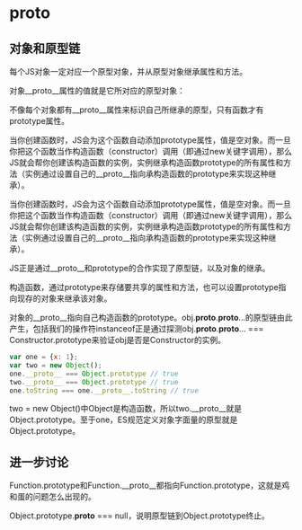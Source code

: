 # proto

## 对象和原型链

每个JS对象一定对应一个原型对象，并从原型对象继承属性和方法。

对象__proto__属性的值就是它所对应的原型对象：

不像每个对象都有__proto__属性来标识自己所继承的原型，只有函数才有prototype属性。

当你创建函数时，JS会为这个函数自动添加prototype属性，值是空对象。而一旦你把这个函数当作构造函数（constructor）调用（即通过new关键字调用），那么JS就会帮你创建该构造函数的实例，实例继承构造函数prototype的所有属性和方法（实例通过设置自己的__proto__指向承构造函数的prototype来实现这种继承）。

当你创建函数时，JS会为这个函数自动添加prototype属性，值是空对象。而一旦你把这个函数当作构造函数（constructor）调用（即通过new关键字调用），那么JS就会帮你创建该构造函数的实例，实例继承构造函数prototype的所有属性和方法（实例通过设置自己的__proto__指向承构造函数的prototype来实现这种继承）。

JS正是通过__proto__和prototype的合作实现了原型链，以及对象的继承。

构造函数，通过prototype来存储要共享的属性和方法，也可以设置prototype指向现存的对象来继承该对象。

对象的__proto__指向自己构造函数的prototype。obj.__proto__.__proto__...的原型链由此产生，包括我们的操作符instanceof正是通过探测obj.__proto__.__proto__... === Constructor.prototype来验证obj是否是Constructor的实例。

```js
var one = {x: 1};
var two = new Object();
one.__proto__ === Object.prototype // true
two.__proto__ === Object.prototype // true
one.toString === one.__proto__.toString // true
```

two = new Object()中Object是构造函数，所以two.__proto__就是Object.prototype。至于one，ES规范定义对象字面量的原型就是Object.prototype。

## 进一步讨论

Function.prototype和Function.__proto__都指向Function.prototype，这就是鸡和蛋的问题怎么出现的。

Object.prototype.__proto__ === null，说明原型链到Object.prototype终止。